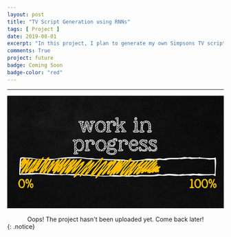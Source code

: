 ```yaml
---
layout: post
title: "TV Script Generation using RNNs"
tags: [ Project ]
date: 2019-08-01
excerpt: "In this project, I plan to generate my own Simpsons TV script using RNNs. I wish to use part of the Simpsons dataset of scripts from 27 seasons. The Neural Network built will generate a new TV script for a scene at Moe's Tavern."
comments: True
project: future
badge: Coming Soon
badge-color: "red"
---
```


---

![png](/assets/img/wip.jpg)
<center> Oops! The project hasn't been uploaded yet. Come back later! </center>
{: .notice}
